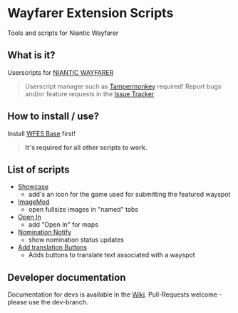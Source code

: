 # Wayfarer Extension Scripts

Tools and scripts for Niantic Wayfarer

## What is it?
Userscripts for [NIANTIC WAYFARER](https://wayfarer.nianticlabs.com/)
> Userscript manager such as [Tampermonkey](https://tampermonkey.net/) required!
> Report bugs and/or feature requests in the [Issue Tracker](https://github.com/AlterTobi/Wayfarer-Extension-Scripts/issues)

## How to install / use?
Install [WFES Base](https://github.com/AlterTobi/WFES/raw/main/wfes-base.user.js) first!
> **It's required for all other scripts to work.**

## List of scripts
* [Showcase](https://github.com/AlterTobi/WFES/raw/main/wfes-showcase.user.js)
    - add's an icon for the game used for submitting the featured wayspot
* [ImageMod](https://github.com/AlterTobi/WFES/raw/main/imageMod.user.js)
    - open fullsize images in "named" tabs
* [Open In](https://github.com/AlterTobi/WFES/raw/main/OpenIn.user.js)
    - add "Open In" for maps
* [Nomination Notify](https://github.com/AlterTobi/WFES/raw/main/nominationNotify.user.js)
    - show nomination status updates
* [Add translation Buttons](https://github.com/AlterTobi/WFES/raw/main/AddTranslationButtons.user.js)
    - Adds buttons to translate text associated with a wayspot

## Developer documentation
Documentation for devs is available in the [Wiki](https://github.com/AlterTobi/Wayfarer-Extension-Scripts/wiki/WFES-Base).
Pull-Requests welcome - please use the dev-branch.